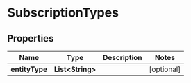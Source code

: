 

# SubscriptionTypes


## Properties

Name | Type | Description | Notes
------------ | ------------- | ------------- | -------------
**entityType** | **List&lt;String&gt;** |  |  [optional]



